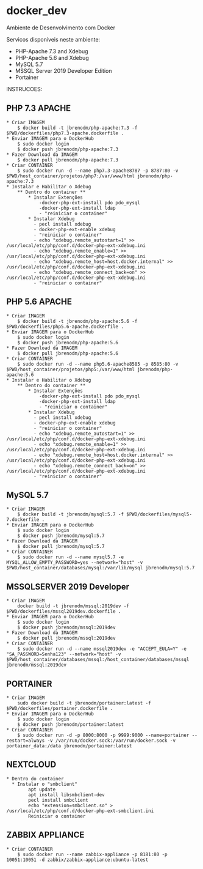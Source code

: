 # docker_dev
Ambiente de Desenvolvimento com Docker

Servicos disponiveis neste ambiente:
  * PHP-Apache 7.3 and Xdebug
  * PHP-Apache 5.6 and Xdebug
  * MySQL 5.7
  * MSSQL Server 2019 Developer Edition
  * Portainer


INSTRUCOES:

## PHP 7.3 APACHE ##
    * Criar IMAGEM 
        $ docker build -t jbrenodm/php-apache:7.3 -f $PWD/dockerfiles/php7.3-apache.dockerfile .
    * Enviar IMAGEM para o DockerHub
        $ sudo docker login 
        $ docker push jbrenodm/php-apache:7.3
    * Fazer Download da IMAGEM
        $ docker pull jbrenodm/php-apache:7.3    
    * Criar CONTAINER
        $ sudo docker run -d --name php7.3-apache8787 -p 8787:80 -v $PWD/host_container/projetos/php7:/var/www/html jbrenodm/php-apache:7.3
    * Instalar e Habilitar o Xdebug
        ** Dentro do container **
            * Instalar Extenções
                -docker-php-ext-install pdo pdo_mysql
                -docker-php-ext-install ldap
                - "reiniciar o container"
            * Instalar Xdebug            
              - pecl install xdebug
              - docker-php-ext-enable xdebug
              - "reiniciar o container"
              - echo "xdebug.remote_autostart=1" >> /usr/local/etc/php/conf.d/docker-php-ext-xdebug.ini
              - echo "xdebug.remote_enable=1" >> /usr/local/etc/php/conf.d/docker-php-ext-xdebug.ini
              - echo "xdebug.remote_host=host.docker.internal" >> /usr/local/etc/php/conf.d/docker-php-ext-xdebug.ini
              - echo "xdebug.remote_connect_back=on" >> /usr/local/etc/php/conf.d/docker-php-ext-xdebug.ini
              - "reiniciar o container"

## PHP 5.6 APACHE ##
    * Criar IMAGEM 
        $ docker build -t jbrenodm/php-apache:5.6 -f $PWD/dockerfiles/php5.6-apache.dockerfile .
    * Enviar IMAGEM para o DockerHub
        $ sudo docker login 
        $ docker push jbrenodm/php-apache:5.6
    * Fazer Download da IMAGEM
        $ docker pull jbrenodm/php-apache:5.6
    * Criar CONTAINER
        $ sudo docker run -d --name php5.6-apache8585 -p 8585:80 -v $PWD/host_container/projetos/php5:/var/www/html jbrenodm/php-apache:5.6
    * Instalar e Habilitar o Xdebug
        ** Dentro do container **
            * Instalar Extenções
                -docker-php-ext-install pdo pdo_mysql
                -docker-php-ext-install ldap
                - "reiniciar o container"
            * Instalar Xdebug            
              - pecl install xdebug
              - docker-php-ext-enable xdebug
              - "reiniciar o container"
              - echo "xdebug.remote_autostart=1" >> /usr/local/etc/php/conf.d/docker-php-ext-xdebug.ini
              - echo "xdebug.remote_enable=1" >> /usr/local/etc/php/conf.d/docker-php-ext-xdebug.ini
              - echo "xdebug.remote_host=host.docker.internal" >> /usr/local/etc/php/conf.d/docker-php-ext-xdebug.ini
              - echo "xdebug.remote_connect_back=on" >> /usr/local/etc/php/conf.d/docker-php-ext-xdebug.ini
              - "reiniciar o container"

## MySQL 5.7 ##
    * Criar IMAGEM 
        $ docker build -t jbrenodm/mysql:5.7 -f $PWD/dockerfiles/mysql5-7.dockerfile .
    * Enviar IMAGEM para o DockerHub
        $ sudo docker login 
        $ docker push jbrenodm/mysql:5.7
    * Fazer Download da IMAGEM
        $ docker pull jbrenodm/mysql:5.7
    * Criar CONTAINER
        $ sudo docker run -d --name mysql5.7 -e MYSQL_ALLOW_EMPTY_PASSWORD=yes --network="host" -v $PWD/host_container/databases/mysql:/var/lib/mysql jbrenodm/mysql:5.7

## MSSQLSERVER 2019 Developer ##
    * Criar IMAGEM 
        docker build -t jbrenodm/mssql:2019dev -f $PWD/dockerfiles/mssql2019dev.dockerfile .
    * Enviar IMAGEM para o DockerHub
        $ sudo docker login 
        $ docker push jbrenodm/mssql:2019dev
    * Fazer Download da IMAGEM
        $ docker pull jbrenodm/mssql:2019dev
    * Criar CONTAINER
        $ sudo docker run -d --name mssql2019dev -e "ACCEPT_EULA=Y" -e "SA_PASSWORD=Senha123" --network="host" -v $PWD/host_container/databases/mssql:/host_container/databases/mssql jbrenodm/mssql:2019dev

## PORTAINER ##
    * Criar IMAGEM 
        sudo docker build -t jbrenodm/portainer:latest -f $PWD/dockerfiles/portainer.dockerfile .
    * Enviar IMAGEM para o DockerHub
        $ sudo docker login 
        $ docker push jbrenodm/portainer:latest
    * Criar CONTAINER
        $ sudo docker run -d -p 8000:8000 -p 9999:9000 --name=portainer --restart=always -v /var/run/docker.sock:/var/run/docker.sock -v portainer_data:/data jbrenodm/portainer:latest

## NEXTCLOUD ##
    * Dentro do container
      * Instalar o "smbclient"
            apt update
            apt install libsmbclient-dev
            pecl install smbclient
            echo "extension=smbclient.so" > /usr/local/etc/php/conf.d/docker-php-ext-smbclient.ini
            Reiniciar o container





## ZABBIX APPLIANCE ##
    * Criar CONTAINER
        $ sudo docker run --name zabbix-appliance -p 8181:80 -p 10051:10051 -d zabbix/zabbix-appliance:ubuntu-latest